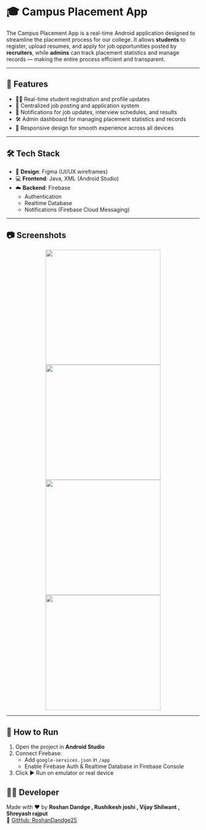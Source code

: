 # 🎓 Campus Placement App

The Campus Placement App is a real-time Android application designed to streamline the placement process for our college. It allows **students** to register, upload resumes, and apply for job opportunities posted by **recruiters**, while **admins** can track placement statistics and manage records — making the entire process efficient and transparent.

---

## 🚀 Features

- 👨‍🎓 Real-time student registration and profile updates
- 💼 Centralized job posting and application system
- 🔔 Notifications for job updates, interview schedules, and results
- 🛠️ Admin dashboard for managing placement statistics and records
- 📱 Responsive design for smooth experience across all devices

---

## 🛠️ Tech Stack

- 🎨 **Design**: Figma (UI/UX wireframes)
- 💻 **Frontend**: Java, XML (Android Studio)
- ☁️ **Backend**: Firebase
  - Authentication
  - Realtime Database
  - Notifications (Firebase Cloud Messaging)

---

## 📷 Screenshots

<p align="center">
  <img src="https://github.com/user-attachments/assets/4ecde303-6114-4853-aae2-8240544d8ffd" width="300" height="300" />
  <img src="https://github.com/user-attachments/assets/96affdd8-2f99-4e7d-8b78-689cf5408b4f" width="300" height="300" />
  <img src="https://github.com/user-attachments/assets/efd0bac6-80ef-49dd-b34e-75b7966a6604" width="300" height="300" />
  <img src="https://github.com/user-attachments/assets/bf849216-862d-4b7e-954d-4a9ccc1454b2" width="300" height="300" />
</p>

---
## 🔧 How to Run

1. Open the project in **Android Studio**
2. Connect Firebase:
   - Add `google-services.json` in `/app`
   - Enable Firebase Auth & Realtime Database in Firebase Console
3. Click ▶️ Run on emulator or real device

## 🧑‍💻 Developer

Made with ❤️ by **Roshan Dandge , Rushikesh joshi , Vijay Shilwant , Shreyash rajput**  
🔗 [GitHub: RoshanDandge25](https://github.com/RoshanDandge25)
